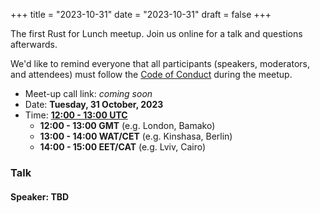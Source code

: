 +++
title = "2023-10-31"
date = "2023-10-31"
draft = false
+++

The first Rust for Lunch meetup. Join us online for a talk and questions
afterwards.

We'd like to remind everyone that all participants (speakers, moderators, and
attendees) must follow the [Code of Conduct](@/about.md#code-of-conduct) during
the meetup.

* Meet-up call link: *coming soon*
* Date: **Tuesday, 31 October, 2023**
* Time: [**12:00 - 13:00 UTC**](https://www.worldtimebuddy.com/?qm=1&lid=2643743,2460596,2314302,2950159,703448,360630&h=2643743&date=2023-10-31&sln=12-13&hf=2)
  * **12:00 - 13:00 GMT** (e.g. London, Bamako)
  * **13:00 - 14:00 WAT/CET** (e.g. Kinshasa, Berlin)
  * **14:00 - 15:00 EET/CAT** (e.g. Lviv, Cairo)

### Talk

#### Speaker: TBD

